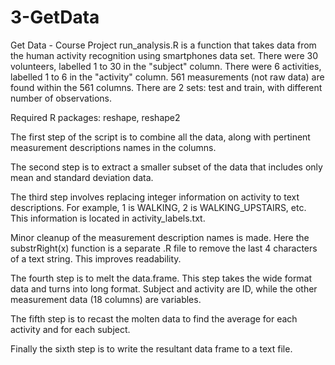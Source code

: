 # 3-GetData
Get Data - Course Project
run_analysis.R is a function that takes data from the human activity recognition using smartphones data set.
There were 30 volunteers, labelled 1 to 30 in the "subject" column.
There were 6 activities, labelled 1 to 6 in the "activity" column.
561 measurements (not raw data) are found within the 561 columns.
There are 2 sets: test and train, with different number of observations.

Required R packages: reshape, reshape2

The first step of the script is to combine all the data, along with pertinent measurement descriptions names in the columns.

The second step is to extract a smaller subset of the data that includes only mean and standard deviation data.

The third step involves replacing integer information on activity to text descriptions. For example, 1 is WALKING, 2 is WALKING_UPSTAIRS, etc. This information is located in activity_labels.txt.

Minor cleanup of the measurement description names is made. Here the substrRight(x) function is a separate .R file to remove the last 4 characters of a text string. This improves readability.

The fourth step is to melt the data.frame. This step takes the wide format data and turns into long format. Subject and activity are ID, while the other measurement data (18 columns) are variables.

The fifth step is to recast the molten data to find the average for each activity and for each subject. 

Finally the sixth step is to write the resultant data frame to a text file.

